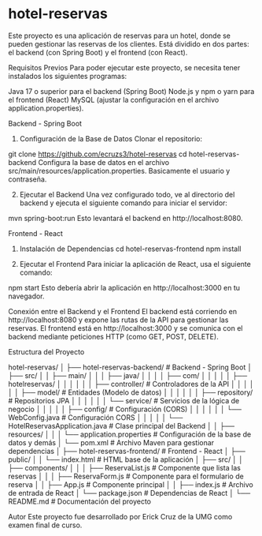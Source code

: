 # hotel-reservas

Este proyecto es una aplicación de reservas para un hotel, donde se pueden gestionar las reservas de los clientes. Está dividido en dos partes: el backend (con Spring Boot) y el frontend (con React).

Requisitos Previos
Para poder ejecutar este proyecto, se necesita tener instalados los siguientes programas:

Java 17 o superior para el backend (Spring Boot)
Node.js y npm o yarn para el frontend (React)
MySQL (ajustar la configuración en el archivo application.properties).

Backend - Spring Boot
1. Configuración de la Base de Datos
Clonar el repositorio:

git clone https://github.com/ecruzs3/hotel-reservas
cd hotel-reservas-backend
Configura la base de datos en el archivo src/main/resources/application.properties. Basicamente el usuario y contraseña.

2. Ejecutar el Backend
Una vez configurado todo, ve al directorio del backend y ejecuta el siguiente comando para iniciar el servidor:

mvn spring-boot:run
Esto levantará el backend en http://localhost:8080.

Frontend - React
1. Instalación de Dependencias
cd hotel-reservas-frontend
npm install

3. Ejecutar el Frontend
Para iniciar la aplicación de React, usa el siguiente comando:

npm start
Esto debería abrir la aplicación en http://localhost:3000 en tu navegador.

Conexión entre el Backend y el Frontend
El backend está corriendo en http://localhost:8080 y expone las rutas de la API para gestionar las reservas.
El frontend está en http://localhost:3000 y se comunica con el backend mediante peticiones HTTP (como GET, POST, DELETE).

Estructura del Proyecto

hotel-reservas/
│
├── hotel-reservas-backend/                        # Backend - Spring Boot
│   ├── src/
│   │   ├── main/
│   │   │   ├── java/
│   │   │   │   ├── com/
│   │   │   │   │   ├── hotelreservas/
│   │   │   │   │   │   ├── controller/          # Controladores de la API
│   │   │   │   │   │   ├── model/               # Entidades (Modelo de datos)
│   │   │   │   │   │   ├── repository/          # Repositorios JPA
│   │   │   │   │   │   └── service/             # Servicios de la lógica de negocio
│   │   │   │   │   ├── config/                  # Configuración (CORS)
│   │   │   │   │   │   └── WebConfig.java       # Configuración CORS
│   │   │   │   │   └── HotelReservasApplication.java  # Clase principal del Backend
│   │   ├── resources/
│   │   │   └── application.properties            # Configuración de la base de datos y demás
│   └── pom.xml                                   # Archivo Maven para gestionar dependencias
│
├── hotel-reservas-frontend/                       # Frontend - React
│   ├── public/
│   │   └── index.html                            # HTML base de la aplicación
│   ├── src/
│   │   ├── components/
│   │   │   ├── ReservaList.js                    # Componente que lista las reservas
│   │   │   ├── ReservaForm.js                    # Componente para el formulario de reserva
│   │   ├── App.js                                # Componente principal
│   │   ├── index.js                              # Archivo de entrada de React
│   └── package.json                              # Dependencias de React
│
└── README.md                                     # Documentación del proyecto


Autor
Este proyecto fue desarrollado por Erick Cruz de la UMG como examen final de curso.







